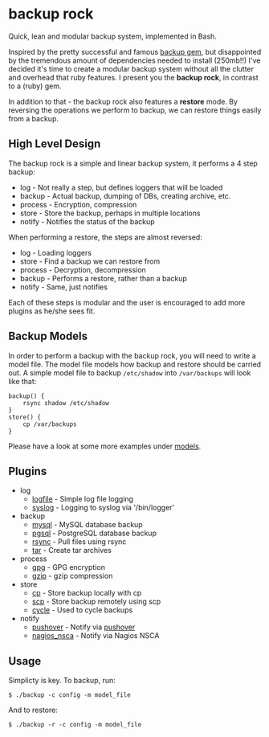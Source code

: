# backup rock

Quick, lean and modular backup system, implemented in Bash.

Inspired by the pretty successful and famous
[backup gem](https://github.com/meskyanichi/backup), but disappointed by the
tremendous amount of dependencies needed to install (250mb!!) I've decided
it's time to create a modular backup system without all the clutter and
overhead that ruby features. I present you the <b>backup rock</b>, in contrast
to a (ruby) gem.

In addition to that - the backup rock also features a <b>restore</b> mode. By
reversing the operations we perform to backup, we can restore things easily
from a backup.

## High Level Design

The backup rock is a simple and linear backup system, it performs a 4 step
backup:
 * log - Not really a step, but defines loggers that will be loaded
 * backup - Actual backup, dumping of DBs, creating archive, etc.
 * process - Encryption, compression
 * store - Store the backup, perhaps in multiple locations
 * notify - Notifies the status of the backup

When performing a restore, the steps are almost reversed:
 * log - Loading loggers
 * store - Find a backup we can restore from
 * process - Decryption, decompression
 * backup - Performs a restore, rather than a backup
 * notify - Same, just notifies

Each of these steps is modular and the user is encouraged to add more plugins
as he/she sees fit.

## Backup Models

In order to perform a backup with the backup rock, you will need to write a
model file. The model file models how backup and restore should be carried out.
A simple model file to backup `/etc/shadow` into `/var/backups` will look like
that:
```
backup() {
	rsync shadow /etc/shadow
}
store() {
	cp /var/backups
}
```

Please have a look at some more examples under [models](models).

## Plugins

 * log
   * [logfile](modules/log/logfile.sh) - Simple log file logging
   * [syslog](modules/log/syslog.sh) - Logging to syslog via '/bin/logger'
 * backup
   * [mysql](modules/backup/mysql.sh) - MySQL database backup
   * [pgsql](modules/backup/pgsql.sh) - PostgreSQL database backup
   * [rsync](modules/backup/rsync.sh) - Pull files using rsync
   * [tar](modules/backup/tar.sh) - Create tar archives
 * process
   * [gpg](modules/process/gpg.sh) - GPG encryption
   * [gzip](modules/process/gzip.sh) - gzip compression
 * store
   * [cp](modules/store/cp.sh) - Store backup locally with cp
   * [scp](modules/store/scp.sh) - Store backup remotely using scp
   * [cycle](modules/store/cycle.sh) - Used to cycle backups
 * notify
   * [pushover](modules/notify/pushover.sh) - Notify via [pushover](https://pushover.net)
   * [nagios_nsca](modules/notify/nagios_nsca.sh) - Notify via Nagios NSCA

## Usage

Simplicty is key. To backup, run:
```
$ ./backup -c config -m model_file
```

And to restore:
```
$ ./backup -r -c config -m model_file
```

